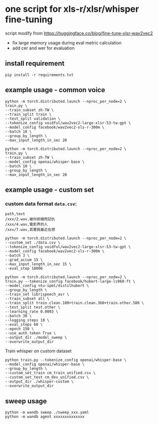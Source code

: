 # one script for xls-r/xlsr/whisper fine-tuning

script modify from https://huggingface.co/blog/fine-tune-xlsr-wav2vec2

- fix large memory usage during eval metric calculation
- add cer and wer for evaluation

## install requirement

`pip install -r requirements.txt`

## example usage - common voice
```
python -m torch.distributed.launch --nproc_per_node=2 \
train.py \
--train_subset zh-TW \
--train_split train \
--test_split validation \
--tokenize_config voidful/wav2vec2-large-xlsr-53-tw-gpt \
--model_config facebook/wav2vec2-xls-r-300m \
--batch 10 \
--group_by_length \
--max_input_length_in_sec 20
```

```
python -m torch.distributed.launch --nproc_per_node=2 \
train.py \
--train_subset zh-TW \
--model_config openai/whisper-base \
--batch 10 \
--group_by_length \
--max_input_length_in_sec 20
```

## example usage - custom set

### custom data format `data.csv`:

```csv
path,text
/xxx/2.wav,被你拒絕而記仇
/xxx/4.wav,電影界的人
/xxx/7.wav,其實我最近在想
```

```
python -m torch.distributed.launch --nproc_per_node=2 \
--custom_set ./data.csv \
--tokenize_config voidful/wav2vec2-large-xlsr-53-tw-gpt \
--model_config facebook/wav2vec2-xls-r-300m \
--batch 3 \
--grad_accum 15 \
--max_input_length_in_sec 15 \
--eval_step 10000
```

```shell
python -m torch.distributed.launch --nproc_per_node=2 \
train.py --tokenize_config facebook/hubert-large-ls960-ft \
--model_config ntu-spml/distilhubert \
--group_by_length \
--train_set librispeech_asr \
--train_subset all \
--train_split train.clean.100+train.clean.360+train.other.500 \
--test_split test.other \
--learning_rate 0.0003 \
--batch 30 \
--logging_steps 10 \
--eval_steps 60 \
--epoch 150 \
--use_auth_token True \
--output_dir ./model_sweep \
--overwrite_output_dir
```

Train whisper on custom dataset
```shell
python train.py --tokenize_config openai/whisper-base \
--model_config openai/whisper-base \
--group_by_length \
--custom_set_train cm_train_unified.csv \
--custom_set_test cm_dev_unified.csv \
--output_dir ./whisper-custom \
--overwrite_output_dir
```

## sweep usage

`python -m wandb sweep ./sweep_xxx.yaml`   
`python -m wandb agent xxxxxxxxxxxxxx`

